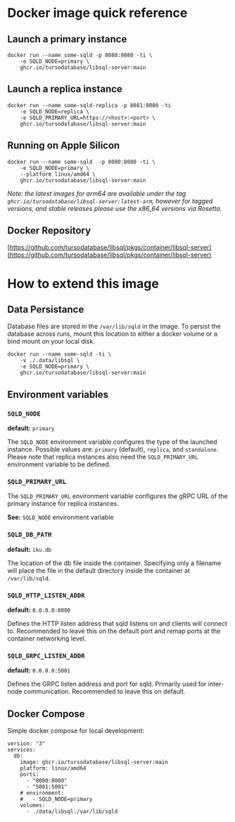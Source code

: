 # Docker image quick reference

## Launch a primary instance

```
docker run --name some-sqld -p 8080:8080 -ti \ 
    -e SQLD_NODE=primary \
    ghcr.io/tursodatabase/libsql-server:main
```

## Launch a replica instance

```
docker run --name some-sqld-replica -p 8081:8080 -ti 
    -e SQLD_NODE=replica \
    -e SQLD_PRIMARY_URL=https://<host>:<port> \
    ghcr.io/tursodatabase/libsql-server:main
````

## Running on Apple Silicon

```
docker run --name some-sqld  -p 8080:8080 -ti \ 
    -e SQLD_NODE=primary \
    --platform linux/amd64 \
    ghcr.io/tursodatabase/libsql-server:main
```

_Note: the latest images for arm64 are available under the tag
`ghcr.io/tursodatabase/libsql-server:latest-arm`, however for tagged versions,
and stable releases please use the x86_64 versions via Rosetta._

## Docker Repository

[https://github.com/tursodatabase/libsql/pkgs/container/libsql-server](https://github.com/tursodatabase/libsql/pkgs/container/libsql-server)

# How to extend this image

## Data Persistance

Database files are stored in the `/var/lib/sqld` in the image. To persist the 
database across runs, mount this location to either a docker volume or a bind 
mount on your local disk.

```
docker run --name some-sqld -ti \
    -v ./.data/libsql \
    -e SQLD_NODE=primary \ 
    ghcr.io/tursodatabase/libsql-server:main
```

## Environment variables

### `SQLD_NODE`

**default:** `primary`

The `SQLD_NODE` environment variable configures the type of the launched
instance. Possible values are: `primary` (default), `replica`, and `standalone`.
Please note that replica instances also need the `SQLD_PRIMARY_URL` environment
variable to be defined.

### `SQLD_PRIMARY_URL`

The `SQLD_PRIMARY_URL` environment variable configures the gRPC URL of the primary instance for replica instances.

**See:** `SQLD_NODE` environment variable

### `SQLD_DB_PATH`

**default:** `iku.db`

The location of the db file inside the container. Specifying only a filename
will place the file in the default directory inside the container at
`/var/lib/sqld`.

### `SQLD_HTTP_LISTEN_ADDR`

**default:** `0.0.0.0:8080`

Defines the HTTP listen address that sqld listens on and clients will connect
to. Recommended to leave this on the default port and remap ports at the
container networking level.

### `SQLD_GRPC_LISTEN_ADDR`

**default:** `0.0.0.0:5001`

Defines the GRPC listen address and port for sqld. Primarily used for
inter-node communication. Recommended to leave this on default.


## Docker Compose

Simple docker compose for local development:

```
version: "3"
services:
  db:
    image: ghcr.io/tursodatabase/libsql-server:main
    platform: linux/amd64
    ports:
      - "8080:8080"
      - "5001:5001"
    # environment:
    #   - SQLD_NODE=primary
    volumes:
      - ./data/libsql:/var/lib/sqld
```
